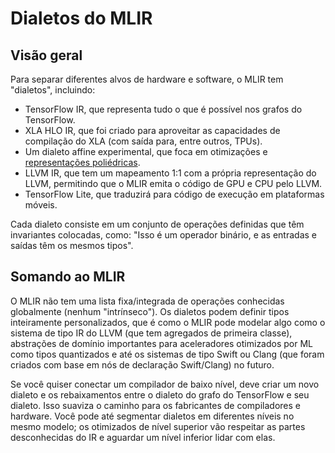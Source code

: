 # Dialetos do MLIR

## Visão geral

Para separar diferentes alvos de hardware e software, o MLIR tem "dialetos", incluindo:

- TensorFlow IR, que representa tudo o que é possível nos grafos do TensorFlow.
- XLA HLO IR, que foi criado para aproveitar as capacidades de compilação do XLA (com saída para, entre outros, TPUs).
- Um dialeto affine experimental, que foca em otimizações e [representações poliédricas](https://en.wikipedia.org/wiki/Polytope_model).
- LLVM IR, que tem um mapeamento 1:1 com a própria representação do LLVM, permitindo que o MLIR emita o código de GPU e CPU pelo LLVM.
- TensorFlow Lite, que traduzirá para código de execução em plataformas móveis.

Cada dialeto consiste em um conjunto de operações definidas que têm invariantes colocadas, como: "Isso é um operador binário, e as entradas e saídas têm os mesmos tipos".

## Somando ao MLIR

O MLIR não tem uma lista fixa/integrada de operações conhecidas globalmente (nenhum "intrínseco"). Os dialetos podem definir tipos inteiramente personalizados, que é como o MLIR pode modelar algo como o sistema de tipo IR do LLVM (que tem agregados de primeira classe), abstrações de domínio importantes para aceleradores otimizados por ML como tipos quantizados e até os sistemas de tipo Swift ou Clang (que foram criados com base em nós de declaração Swift/Clang) no futuro.

Se você quiser conectar um compilador de baixo nível, deve criar um novo dialeto e os rebaixamentos entre o dialeto do grafo do TensorFlow e seu dialeto. Isso suaviza o caminho para os fabricantes de compiladores e hardware. Você pode até segmentar dialetos em diferentes níveis no mesmo modelo; os otimizados de nível superior vão respeitar as partes desconhecidas do IR e aguardar um nível inferior lidar com elas.

